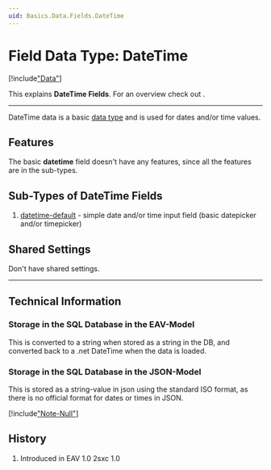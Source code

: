 ```yaml
---
uid: Basics.Data.Fields.DateTime
---
```


# Field Data Type: DateTime

[!include["Data"](~/basics/data/_shared-content-types.md)]

This explains **DateTime Fields**. For an overview check out [](xref:Basics.Data.Index).

---


DateTime data is a basic [data type](xref:Basics.Data.Fields.Index) and is used for dates and/or time values.  

## Features 

The basic **datetime** field doesn't have any features, since all the features are in the sub-types. 

## Sub-Types of DateTime Fields

1. [datetime-default](xref:Basics.Data.Fields.DateTime-Default) - simple date and/or time input field (basic datepicker and/or timepicker)

## Shared Settings

Don't have shared settings.

---

## Technical Information

### Storage in the SQL Database in the EAV-Model

This is converted to a string when stored as a string in the DB, and converted back to a .net DateTime when the data is loaded. 

### Storage in the SQL Database in the JSON-Model

This is stored as a string-value in json using the standard ISO format, as there is no official format for dates or times in JSON.

[!include["Note-Null"](./notes-null.md)]


## History

1. Introduced in EAV 1.0 2sxc 1.0
